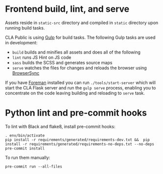 # Frontend build, lint, and serve

Assets reside in `static-src` directory and compiled in `static` directory upon running build tasks.

CLA Public is using [Gulp](http://gulpjs.com/) for build tasks. The following Gulp tasks are used in development:

- `build` builds and minifies all assets and does all of the following
- `lint` runs JS Hint on JS code
- `sass` builds the SCSS and generates source maps
- `serve` watches the files for changes and reloads the browser using [BrowserSync](http://www.browsersync.io/)

If you have [Foreman](https://github.com/ddollar/foreman) installed you can run `./tools/start-server` which will start the CLA Flask server and run the `gulp serve` process, enabling you to concentrate on the code leaving building and reloading to `serve` task.

# Python lint and pre-commit hooks

To lint with Black and flake8, install pre-commit hooks:

```
. env/bin/activate
pip install -r requirements/generated/requirements-dev.txt &&  pip install -r requirements/generated/requirements-no-deps.txt --no-deps
pre-commit install
```

To run them manually:
```
pre-commit run --all-files
```
